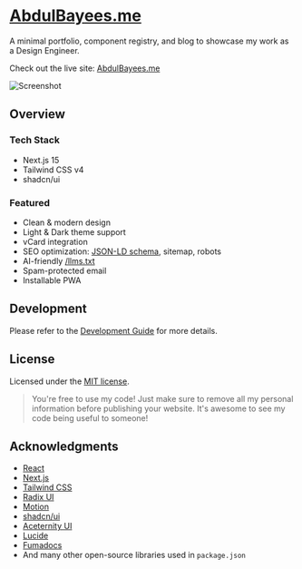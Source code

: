 # [AbdulBayees.me](https://abdulbayees.me)

A minimal portfolio, component registry, and blog to showcase my work as a Design Engineer.

Check out the live site: [AbdulBayees.me](https://abdulbayees.me)

<picture>
  <source srcset="https://assets.devlop.app/scrnli_04T8iLJPZrcOhv-min.png">
  <img src="https://assets.devlop.app/scrnli_04T8iLJPZrcOhv-min.png" alt="Screenshot">
</picture>

## Overview

### Tech Stack

- Next.js 15
- Tailwind CSS v4
- shadcn/ui

### Featured

- Clean & modern design
- Light & Dark theme support
- vCard integration
- SEO optimization: [JSON-LD schema](https://json-ld.org), sitemap, robots
- AI-friendly [/llms.txt](https://llmstxt.org)
- Spam-protected email
- Installable PWA

## Development

Please refer to the [Development Guide](./DEVELOPMENT.md) for more details.

## License

Licensed under the [MIT license](./LICENSE).

> You're free to use my code! Just make sure to remove all my personal information before publishing your website. It's awesome to see my code being useful to someone!

## Acknowledgments

- [React](https://react.dev)
- [Next.js](https://nextjs.org)
- [Tailwind CSS](https://tailwindcss.com)
- [Radix UI](https://www.radix-ui.com)
- [Motion](https://motion.dev)
- [shadcn/ui](https://ui.shadcn.com)
- [Aceternity UI](https://ui.aceternity.com)
- [Lucide](https://lucide.dev)
- [Fumadocs](https://fumadocs.dev)
- And many other open-source libraries used in `package.json`


<!-- GitAds-Verify: QICCAB4PFWV9MHUGPGPN5B2I8SAXLAOK -->

